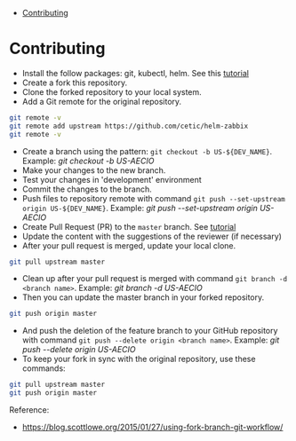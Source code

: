 <!-- TOC -->

- [Contributing](#contributing)

<!-- TOC -->

# Contributing

* Install the follow packages: git, kubectl, helm. See this [tutorial](docs/requirements.md)
* Create a fork this repository.
* Clone the forked repository to your local system.
* Add a Git remote for the original repository.

```bash
git remote -v
git remote add upstream https://github.com/cetic/helm-zabbix
git remote -v
```

* Create a branch using the pattern: `git checkout -b US-${DEV_NAME}`. Example: *git checkout -b US-AECIO*
* Make your changes to the new branch.
* Test your changes in 'development' environment
* Commit the changes to the branch.
* Push files to repository remote with command `git push --set-upstream origin US-${DEV_NAME}`. Example: *git push --set-upstream origin US-AECIO*
* Create Pull Request (PR) to the `master` branch. See [tutorial](https://help.github.com/en/github/collaborating-with-issues-and-pull-requests/creating-a-pull-request-from-a-fork)
* Update the content with the suggestions of the reviewer (if necessary)
* After your pull request is merged, update your local clone.

```bash
git pull upstream master
```

* Clean up after your pull request is merged with command `git branch -d <branch name>`. Example: *git branch -d US-AECIO*
* Then you can update the master branch in your forked repository.

```bash
git push origin master
```

* And push the deletion of the feature branch to your GitHub repository with command `git push --delete origin <branch name>`. Example: *git push --delete origin US-AECIO*
* To keep your fork in sync with the original repository, use these commands:

```bash
git pull upstream master
git push origin master
```

Reference: 
* https://blog.scottlowe.org/2015/01/27/using-fork-branch-git-workflow/